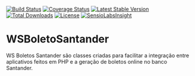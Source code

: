 [![Build Status](https://travis-ci.org/DenysXavier/WSBoletoSantander.svg?branch=master)](https://travis-ci.org/DenysXavier/WSBoletoSantander)
[![Coverage Status](https://coveralls.io/repos/github/DenysXavier/WSBoletoSantander/badge.svg?branch=master)](https://coveralls.io/github/DenysXavier/WSBoletoSantander?branch=master)
[![Latest Stable Version](https://poser.pugx.org/tiexpert/ws-boleto-santander/v/stable)](https://packagist.org/packages/tiexpert/ws-boleto-santander)
[![Total Downloads](https://poser.pugx.org/tiexpert/ws-boleto-santander/downloads)](https://packagist.org/packages/tiexpert/ws-boleto-santander)
[![License](https://poser.pugx.org/tiexpert/ws-boleto-santander/license)](https://packagist.org/packages/tiexpert/ws-boleto-santander)
[![SensioLabsInsight](https://insight.sensiolabs.com/projects/9ad566a3-f228-400d-8f4f-7405f23fe22a/mini.png)](https://insight.sensiolabs.com/projects/9ad566a3-f228-400d-8f4f-7405f23fe22a)

# WSBoletoSantander
WS Boletos Santander são classes criadas para facilitar a integração entre aplicativos feitos em PHP e a geração de boletos online no banco Santander.
